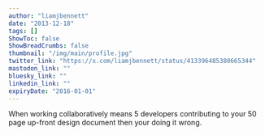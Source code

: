 ```yaml
---
author: "liamjbennett"
date: "2013-12-18"
tags: []
ShowToc: false
ShowBreadCrumbs: false
thumbnail: "/img/main/profile.jpg"
twitter_link: "https://x.com/liamjbennett/status/413396485380665344"
mastodon_link: ""
bluesky_link: ""
linkedin_link: ""
expiryDate: "2016-01-01"
---
```


When working collaboratively means 5 developers contributing to your 50 page up-front design document then your doing it wrong.

